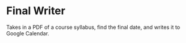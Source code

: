# Final Writer
 Takes in a PDF of a course syllabus, find the final date, and writes it to Google Calendar.
